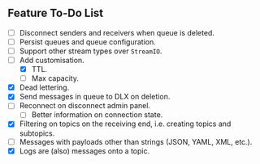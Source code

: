 ## Feature To-Do List
- [ ] Disconnect senders and receivers when queue is deleted.
- [ ] Persist queues and queue configuration.
- [ ] Support other stream types over `StreamIO`.
- [ ] Add customisation.
  - [x] TTL.
  - [ ] Max capacity.
- [x] Dead lettering.
- [x] Send messages in queue to DLX on deletion.
- [ ] Reconnect on disconnect admin panel.
  - [ ] Better information on connection state.
- [x] Filtering on topics on the receiving end, i.e. creating topics and subtopics.
- [ ] Messages with payloads other than strings (JSON, YAML, XML, etc.).
- [x] Logs are (also) messages onto a topic.